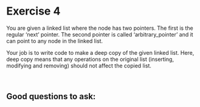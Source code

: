 # Exercise 4
You are given a linked list where the node has two pointers. The first is the regular ‘next’ pointer. The second pointer is called ‘arbitrary_pointer’ and it can point to any node in the linked list. 

Your job is to write code to make a deep copy of the given linked list. Here, deep copy means that any operations on the original list (inserting, modifying and removing) should not affect the copied list.

​

## Good questions to ask: